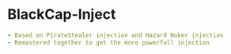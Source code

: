 # BlackCap-Inject


```yml
- Based on PirateStealer injection and Hazard Nuker injection 
- Remastered together to get the more powerfull injection
```

